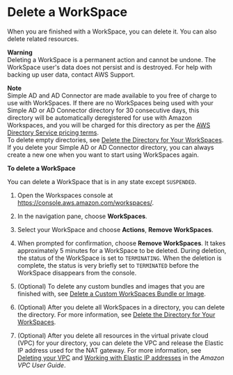 # Delete a WorkSpace<a name="delete-workspaces"></a>

When you are finished with a WorkSpace, you can delete it\. You can also delete related resources\.

**Warning**  
Deleting a WorkSpace is a permanent action and cannot be undone\. The WorkSpace user's data does not persist and is destroyed\. For help with backing up user data, contact AWS Support\.

**Note**  
Simple AD and AD Connector are made available to you free of charge to use with WorkSpaces\. If there are no WorkSpaces being used with your Simple AD or AD Connector directory for 30 consecutive days, this directory will be automatically deregistered for use with Amazon Workspaces, and you will be charged for this directory as per the [AWS Directory Service pricing terms](http://aws.amazon.com/directoryservice/pricing/)\.  
To delete empty directories, see [Delete the Directory for Your WorkSpaces](delete-workspaces-directory.md)\. If you delete your Simple AD or AD Connector directory, you can always create a new one when you want to start using WorkSpaces again\.

**To delete a WorkSpace**

You can delete a WorkSpace that is in any state except `SUSPENDED`\.

1. Open the Workspaces console at [https://console\.aws\.amazon\.com/workspaces/](https://console.aws.amazon.com/workspaces/)\.

1. In the navigation pane, choose **WorkSpaces**\.

1. Select your WorkSpace and choose **Actions**, **Remove WorkSpaces**\.

1. When prompted for confirmation, choose **Remove WorkSpaces**\. It takes approximately 5 minutes for a WorkSpace to be deleted\. During deletion, the status of the WorkSpace is set to `TERMINATING`\. When the deletion is complete, the status is very briefly set to `TERMINATED` before the WorkSpace disappears from the console\.

1. \(Optional\) To delete any custom bundles and images that you are finished with, see [Delete a Custom WorkSpaces Bundle or Image](delete_bundle.md)\.

1. \(Optional\) After you delete all WorkSpaces in a directory, you can delete the directory\. For more information, see [Delete the Directory for Your WorkSpaces](delete-workspaces-directory.md)\.

1. \(Optional\) After you delete all resources in the virtual private cloud \(VPC\) for your directory, you can delete the VPC and release the Elastic IP address used for the NAT gateway\. For more information, see [ Deleting your VPC](https://docs.aws.amazon.com/vpc/latest/userguide/working-with-vpcs.html#VPC_Deleting) and [ Working with Elastic IP addresses](https://docs.aws.amazon.com/vpc/latest/userguide/vpc-eips.html#WorkWithEIPs) in the *Amazon VPC User Guide*\.
